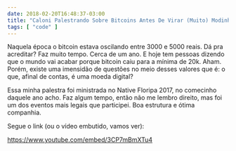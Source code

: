 ```yaml
---
date: 2018-02-20T16:48:37-03:00
title: "Caloni Palestrando Sobre Bitcoins Antes De Virar (Muito) Modinha"
tags: [ "code" ]
---
```

Naquela época o bitcoin estava oscilando entre 3000 e 5000 reais. Dá pra acreditar? Faz muito tempo. Cerca de um ano. E hoje tem pessoas dizendo que o mundo vai acabar porque bitcoin caiu para a mínima de 20k. Aham. Porém, existe uma imensidão de questões no meio desses valores que é: o que, afinal de contas, é uma moeda digital?

Essa minha palestra foi ministrada no Native Floripa 2017, no comecinho daquele ano acho. Faz algum tempo, então não me lembro direito, mas foi um dos eventos mais legais que participei. Boa estrutura e ótima companhia.

Segue o link (ou o vídeo embutido, vamos ver):

https://www.youtube.com/embed/3CP7mBmXTu4

